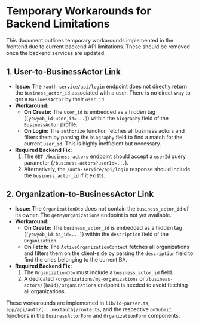 # Temporary Workarounds for Backend Limitations

This document outlines temporary workarounds implemented in the frontend due to current backend API limitations. These should be removed once the backend services are updated.

## 1. User-to-BusinessActor Link

- **Issue:** The `/auth-service/api/login` endpoint does not directly return the `business_actor_id` associated with a user. There is no direct way to get a `BusinessActor` by their `user_id`.
- **Workaround:**
  - **On Create:** The `user_id` is embedded as a hidden tag (`[yowyob_id:user_id=...]`) within the `biography` field of the `BusinessActor` profile.
  - **On Login:** The `authorize` function fetches all business actors and filters them by parsing the `biography` field to find a match for the current `user_id`. This is highly inefficient but necessary.
- **Required Backend Fix:**
  1.  The `GET /business-actors` endpoint should accept a `userId` query parameter (`/business-actors?userId=...`).
  2.  Alternatively, the `/auth-service/api/login` response should include the `business_actor_id` if it exists.

## 2. Organization-to-BusinessActor Link

- **Issue:** The `OrganizationDto` does not contain the `business_actor_id` of its owner. The `getMyOrganizations` endpoint is not yet available.
- **Workaround:**
  - **On Create:** The `business_actor_id` is embedded as a hidden tag (`[yowyob_id:ba_id=...]`) within the `description` field of the `Organization`.
  - **On Fetch:** The `ActiveOrganizationContext` fetches all organizations and filters them on the client-side by parsing the `description` field to find the ones belonging to the current BA.
- **Required Backend Fix:**
  1.  The `OrganizationDto` must include a `business_actor_id` field.
  2.  A dedicated `/organizations/my-organizations` or `/business-actors/{baId}/organizations` endpoint is needed to avoid fetching all organizations.

These workarounds are implemented in `lib/id-parser.ts`, `app/api/auth/[...nextauth]/route.ts`, and the respective `onSubmit` functions in the `BusinessActorForm` and `OrganizationForm` components.
